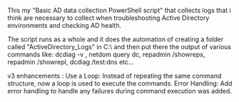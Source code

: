 This my "Basic AD data collection PowerShell script" that collects logs that i think are necessary to collect when troubleshooting Active Directory environments and checking AD health. 

The script runs as a whole and it does the automation of creating a folder called "ActiveDirectory_Logs" in C:\ and then put there the output of various commands like: dcdiag -v , 
netdom query dc, repadmin /showreps, repadmin /showrepl, dcdiag /test:dns etc...


v3 enhancements : 
Use a Loop: Instead of repeating the same command structure,   now a loop is used to execute the commands. 
Error Handling: Add error handling to handle any failures during command execution was added. 

